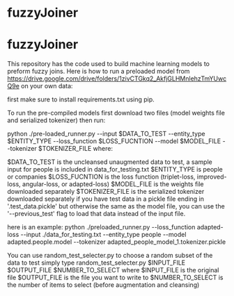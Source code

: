 # fuzzyJoiner
# fuzzyJoiner

This repository has the code used to build machine learning models to preform fuzzy joins. Here is how to run a preloaded model from https://drive.google.com/drive/folders/1zivCTGkq2_AkfjGLHMnlehzTmYUwcQ9e on your own data:

first make sure to install requirements.txt using pip.

To run the pre-compiled models first download two files (model weights file and serialized tokenizer)
then run:

 python ./pre-loaded_runner.py --input $DATA_TO_TEST --entity_type $ENTITY_TYPE --loss_function $LOSS_FUCNTION --model $MODEL_FILE --tokenizer $TOKENIZER_FILE
where:

$DATA_TO_TEST is the uncleansed unaugmented data to test, a sample input for people is included in data_for_testing.txt
$ENTITY_TYPE is people or companies
$LOSS_FUCNTION is the loss function (triplet-loss, improved-loss, angular-loss, or adapted-loss)
$MODEL_FILE is the weights file downloaded separately
$TOKENIZER_FILE is the serialized tokenizer downloaded separately
if you have test data in a pickle file ending in '.test_data.pickle' but otherwise the same as the model file, you can use the '--previous_test' flag to load that data instead of the input file.

here is an example:
python ./preloaded_runner.py --loss_function adapted-loss --input ./data_for_testing.txt --entity_type people --model adapted.people.model --tokenizer adapted_people_model_1.tokenizer.pickle 

You can use random_test_selecter.py to choose a random subset of the data to test
simply type random_test_selecter.py $INPUT_FILE $OUTPUT_FILE $NUMBER_TO_SELECT
where 
$INPUT_FILE is the original file
$OUTPUT_FILE is the file you want to write to
$NUMBER_TO_SELECT is the number of items to select (before augmentation and cleansing)
